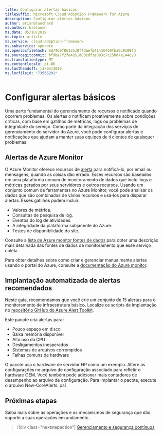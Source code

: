 ```yaml
---
title: Configurar alertas básicos
titleSuffix: Microsoft Cloud Adoption Framework for Azure
description: Configurar alertas básicos
author: BrianBlanchard
ms.author: brblanch
ms.date: 05/10/2019
ms.topic: article
ms.service: cloud-adoption-framework
ms.subservice: operate
ms.openlocfilehash: 5d7469f8613b38ffdaefb41410409fba0c9109fd
ms.sourcegitcommit: bf9be7f2fe4851d83cdf3e083c7c25bd7e144c20
ms.translationtype: MT
ms.contentlocale: pt-BR
ms.lasthandoff: 11/04/2019
ms.locfileid: "73565291"
---
```

# <a name="set-up-basic-alerts"></a>Configurar alertas básicos

Uma parte fundamental do gerenciamento de recursos é notificado quando ocorrem problemas. Os alertas o notificam proativamente sobre condições críticas, com base em gatilhos de métricas, logs ou problemas de integridade do serviço. Como parte da integração dos serviços de gerenciamento do servidor do Azure, você pode configurar alertas e notificações que ajudam a manter suas equipes de ti cientes de quaisquer problemas.

## <a name="azure-monitor-alerts"></a>Alertas de Azure Monitor

O Azure Monitor oferece recursos de [alerta](https://docs.microsoft.com/azure/azure-monitor/platform/alerts-overview) para notificá-lo, por email ou mensagens, quando as coisas dão errado. Esses recursos são baseados em uma plataforma comum de monitoramento de dados que inclui logs e métricas gerados por seus servidores e outros recursos. Usando um conjunto comum de ferramentas no Azure Monitor, você pode analisar os dados que são combinados de vários recursos e usá-los para disparar alertas. Esses gatilhos podem incluir:

- Valores de métrica.
- Consultas de pesquisa de log.
- Eventos do log de atividades.
- A integridade da plataforma subjacente do Azure.
- Testes de disponibilidade do site.

Consulte a [lista de Azure monitor fontes de dados](https://docs.microsoft.com/azure/azure-monitor/platform/data-sources) para obter uma descrição mais detalhada das fontes de dados de monitoramento que esse serviço coleta.

Para obter detalhes sobre como criar e gerenciar manualmente alertas usando o portal do Azure, consulte a [documentação do Azure monitor](https://docs.microsoft.com/azure/azure-monitor/platform/alerts-metric).

## <a name="automated-deployment-of-recommended-alerts"></a>Implantação automatizada de alertas recomendados

Neste guia, recomendamos que você crie um conjunto de 15 alertas para o monitoramento de infraestrutura básico. Localize os scripts de implantação no [repositório GitHub do Azure Alert Toolkit](https://github.com/Microsoft/manageability-toolkits).

Este pacote cria alertas para:

- Pouco espaço em disco
- Baixa memória disponível
- Alto uso da CPU
- Desligamentos inesperados
- Sistemas de arquivos corrompidos
- Falhas comuns de hardware

O pacote usa o hardware de servidor HP como um exemplo. Altere as configurações no arquivo de configuração associado para refletir o hardware OEM. Você também pode adicionar mais contadores de desempenho ao arquivo de configuração. Para implantar o pacote, execute o arquivo New-CoreAlerts. ps1.

## <a name="next-steps"></a>Próximas etapas

Saiba mais sobre as operações e os mecanismos de segurança que dão suporte a suas operações em andamento.

> [!div class="nextstepaction"]
> [Gerenciamento e segurança contínuos](./ongoing-management-overview.md)
